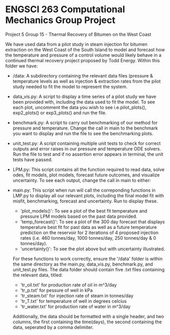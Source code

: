 # ENGSCI 263 Computational Mechanics Group Project

Project 5 Group 15 - Thermal Recovery of Bitumen on the West Coast

We have used data from a pilot study in steam injection for bitumen extraction on the West Coast of the South Island to model and forecast how the temperature and pressure of a control volume would likely behave in a continued thermal recovery project proposed by Todd Energy. Within this folder we have:

- /data: A subdirectory containing the relevant data files (pressure & temperature levels as well as injection & extraction rates from the pilot study needed to fit the model to represent the system.

- data_vis.py: A script to display a time series of a pilot study we have been provided with, including the data used to fit the model. To see each plot, uncomment the data you wish to see i.e.pilot_plots(), exp2_plots() or exp3_plots() and run the file.

- benchmark.py: A script to carry out benchmarking of our method for pressure and temperature. Change the call in main to the benchmark you want to display and run the file to see the benchmarking plots.

- unit_test.py: A script containing multiple unit tests to check for correct outputs and error raises in our pressure and temperature ODE solvers. Run the file to test and if no assertion error appears in terminal, the unit tests have passed.

- LPM.py: This script contains all the function required to read data, solve odes, fit models, plot models, forecast future outcomes, and visualize uncertainty. To see each output, change the call in main to either:

- main.py: This script when run will call the correponding functions in LMP.py to display all our relevant plots, including the final model fit with misfit, benchmarking, forecast and uncertainty. Run to display these.

  - 'plot_models()': To see a plot of the best fit temperature and pressure LPM models based on the past data provided.
  - 'temp_forecast()': To see a plot of the 300 day forecast that displays temperature best fit for past data as well as a future temperature prediction on the reservoir for 2 iterations of 4 proposed injection rates (i.e. 460 tonnes/day, 1000 tonnes/day, 250 tonnes/day & 0 tonnes/day).
  - 'uncertainty()': To see the plot above but with uncertainty illustrated.

  For these functions to work correctly, ensure the '/data' folder is within the same directory as the main.py, data_vis.py, benchmark.py, and unit_test.py files. The data folder should contain five .txt files containing the relevant data, titled:

  - 'tr_oil.txt' for production rate of oil in m^3/day
  - 'tr_p.txt' for pessure of well in kPa
  - 'tr_steam.txt' for injection rate of steam in tonnes/day
  - 'tr_T.txt' for temperature of well in degrees celcius 
  - 'tr_water.txt' for production rate of water in m^3/day

  Additionally, the data should be formatted with a single header, and two columns, the first containing the time(days), the second containing the data, seperated by a comma delimiter.
